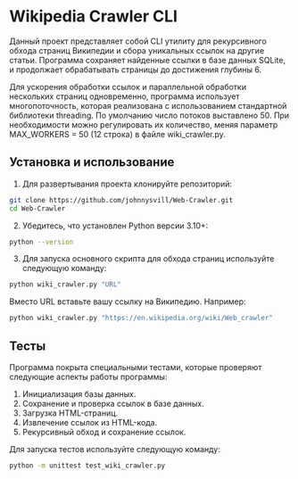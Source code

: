 # Wikipedia Crawler CLI

Данный проект представляет собой CLI утилиту для рекурсивного обхода страниц Википедии и сбора уникальных ссылок на другие статьи. Программа сохраняет найденные ссылки в базе данных SQLite, и продолжает обрабатывать страницы до достижения глубины 6.

Для ускорения обработки ссылок и параллельной обработки нескольких страниц одновременно, программа использует многопоточность, которая реализована с использованием стандартной библиотеки threading. По умолчанию число потоков выставлено 50. При необходимости можно регулировать их количество, меняя параметр MAX_WORKERS = 50 (12 строка) в файле wiki_crawler.py.

## Установка и использование
1. Для развертывания проекта клонируйте репозиторий:
```bash
git clone https://github.com/johnnysvill/Web-Crawler.git
cd Web-Crawler
```

2. Убедитесь, что установлен Python версии 3.10+:
```bash
python --version
```

3. Для запуска основного скрипта для обхода страниц используйте следующую команду:
```bash
python wiki_crawler.py "URL"
```
Вместо URL вставьте вашу ссылку на Википедию. Например:
```bash
python wiki_crawler.py "https://en.wikipedia.org/wiki/Web_crawler"
```

## Тесты
Программа покрыта специальными тестами, которые проверяют следующие аспекты работы программы:
1. Инициализация базы данных.
2. Сохранение и проверка ссылок в базе данных.
3. Загрузка HTML-страниц.
4. Извлечение ссылок из HTML-кода.
5. Рекурсивный обход и сохранение ссылок.

Для запуска тестов используйте следующую команду:
```bash
python -m unittest test_wiki_crawler.py
```

